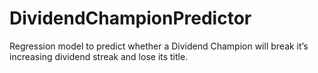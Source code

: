 # DividendChampionPredictor
Regression model to predict whether a Dividend Champion will break it’s increasing dividend streak and lose its title.
